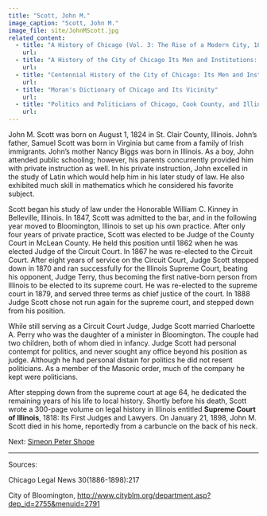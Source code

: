 ```yaml
---
title: "Scott, John M."
image_caption: "Scott, John M."
image_file: site/JohnMScott.jpg
related_content:
  - title: "A History of Chicago (Vol. 3: The Rise of a Modern City, 1871-1893)"
    url:
  - title: "A History of the City of Chicago Its Men and Institutions: Biographical Sketches of Leading Citizens"
    url:
  - title: "Centennial History of the City of Chicago: Its Men and Institutions"
    url:
  - title: "Moran's Dictionary of Chicago and Its Vicinity"
    url:
  - title: "Politics and Politicians of Chicago, Cook County, and Illinois 1787-1887"
    url:
---
```


John M. Scott was born on August 1, 1824 in St. Clair County, Illinois. John’s father, Samuel Scott was born in Virginia but came from a family of Irish immigrants. John’s mother Nancy Biggs was born in Illinois. As a boy, John attended public schooling; however, his parents concurrently provided him with private instruction as well. In his private instruction, John excelled in the study of Latin which would help him in his later study of law. He also exhibited much skill in mathematics which he considered his favorite subject.

Scott began his study of law under the Honorable William C. Kinney in Belleville, Illinois. In 1847, Scott was admitted to the bar, and in the following year moved to Bloomington, Illinois to set up his own practice. After only four years of private practice, Scott was elected to be Judge of the County Court in McLean County. He held this position until 1862 when he was elected Judge of the Circuit Court. In 1867 he was re-elected to the Circuit Court. After eight years of service on the Circuit Court, Judge Scott stepped down in 1870 and ran successfully for the Illinois Supreme Court, beating his opponent, Judge Terry, thus becoming the first native-born person from Illinois to be elected to its supreme court. He was re-elected to the supreme court in 1879, and served three terms as chief justice of the court. In 1888 Judge Scott chose not run again for the supreme court, and stepped down from his position.

While still serving as a Circuit Court Judge, Judge Scott married Charloette A. Perry who was the daughter of a minister in Bloomington. The couple had two children, both of whom died in infancy. Judge Scott had personal contempt for politics, and never sought any office beyond his position as judge. Although he had personal distain for politics he did not resent politicians. As a member of the Masonic order, much of the company he kept were politicians.

After stepping down from the supreme court at age 64, he dedicated the remaining years of his life to local history. Shortly before his death, Scott wrote a 300-page volume on legal history in Illinois entitled __Supreme Court of Illinois__, 1818: Its First Judges and Lawyers. On January 21, 1898, John M. Scott died in his home, reportedly from a carbuncle on the back of his neck.

Next:  [Simeon Peter Shope](/legal/judges/simeonpetershope/)

---
Sources:

Chicago Legal News 30(1886-1898):217

City of Bloomington, http://www.cityblm.org/department.asp?dep_id=2755&menuid=2791
